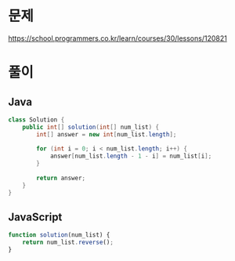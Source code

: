 # 문제
https://school.programmers.co.kr/learn/courses/30/lessons/120821

# 풀이
## Java
```java
class Solution {
    public int[] solution(int[] num_list) {
        int[] answer = new int[num_list.length];
        
        for (int i = 0; i < num_list.length; i++) {
            answer[num_list.length - 1 - i] = num_list[i];
        }
        
        return answer;
    }
}
```

## JavaScript
```javascript
function solution(num_list) {
    return num_list.reverse();
}
```
